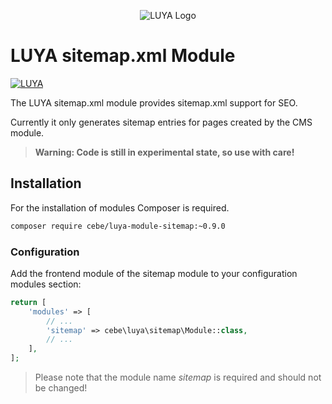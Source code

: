 <p align="center">
  <img src="https://raw.githubusercontent.com/luyadev/luya/master/docs/logo/luya-logo-0.2x.png" alt="LUYA Logo"/>
</p>

# LUYA sitemap.xml Module


[![LUYA](https://img.shields.io/badge/Powered%20by-LUYA-brightgreen.svg)](https://luya.io)

The LUYA sitemap.xml module provides sitemap.xml support for SEO.

Currently it only generates sitemap entries for pages created by the CMS module.

> **Warning: Code is still in experimental state, so use with care!**

## Installation

For the installation of modules Composer is required.

```sh
composer require cebe/luya-module-sitemap:~0.9.0
```

### Configuration

Add the frontend module of the sitemap module to your configuration modules section:

```php
return [
    'modules' => [
        // ...
        'sitemap' => cebe\luya\sitemap\Module::class,
        // ...
    ],
];
```

> Please note that the module name *sitemap* is required and should not be changed!
